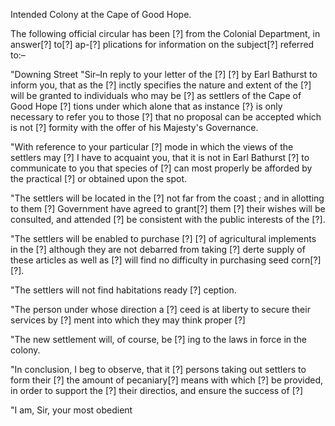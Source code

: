 Intended Colony at the Cape of Good Hope.The following official circular has been [?] from the Colonial Department,
                    in answer[?] to[?] ap-[?] plications for information on the subject[?]
                    referred to:–"Downing Street "Sir–In reply to your
                    letter of the [?] [?] by Earl Bathurst to inform you, that as the [?]
                    inctly specifies the nature and extent of the [?] will be granted to
                    individuals who may be [?] as settlers of the Cape of Good Hope [?]
                    tions under which alone that as instance [?} is only necessary to
                    refer you to those [?] that no proposal can be accepted which is not [?]
                    formity with the offer of his Majesty's Governance."With reference to your particular [?] mode in which the views of the
                    settlers may [?] I have to acquaint you, that it is not in Earl Bathurst
                    [?] to communicate to you that species of [?] can most properly be
                    afforded by the practical [?] or obtained upon the spot."The settlers will be located in the [?] not far from the coast ; and in
                    allotting to them [?] Government have agreed to grant[?] them [?]
                    their wishes will be consulted, and attended [?] be consistent with
                    the public interests of the [?]."The settlers will be enabled to purchase [?] [?] of agricultural implements
                    in the [?] although they are not debarred from taking [?] derte supply
                    of these articles as well as [?] will find no difficulty in purchasing seed
                    corn[?] [?]."The settlers will not find habitations ready [?] ception."The person under whose direction a [?] ceed is at liberty to secure their
                    services by [?] ment into which they may think proper [?]"The new settlement will, of course, be [?] ing to the laws in force in the
                    colony."In conclusion, I beg to observe, that it [?] persons taking out settlers to
                    form their [?] the amount of pecaniary[?] means with which [?] be
                    provided, in order to support the [?] their directios, and ensure the
                    success of [?]"I am, Sir, your most obedient